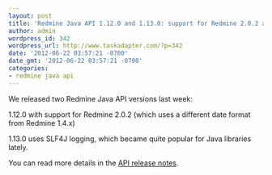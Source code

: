 ```yaml
---
layout: post
title: 'Redmine Java API 1.12.0 and 1.13.0: support for Redmine 2.0.2 and better logging'
author: admin
wordpress_id: 342
wordpress_url: http://www.taskadapter.com/?p=342
date: '2012-06-22 03:57:21 -0700'
date_gmt: '2012-06-22 03:57:21 -0700'
categories:
- redmine java api
---
```

<p>We released two Redmine Java API versions last week:</p>
<p>1.12.0 with support for Redmine 2.0.2 (which uses a different date format from Redmine 1.4.x)</p>
<p>1.13.0 uses SLF4J logging, which became quite popular for Java libraries lately.</p>
<p>You can read more details in the <a href="https://github.com/taskadapter/redmine-java-api/wiki/Release-notes">API release notes</a>.</p>

